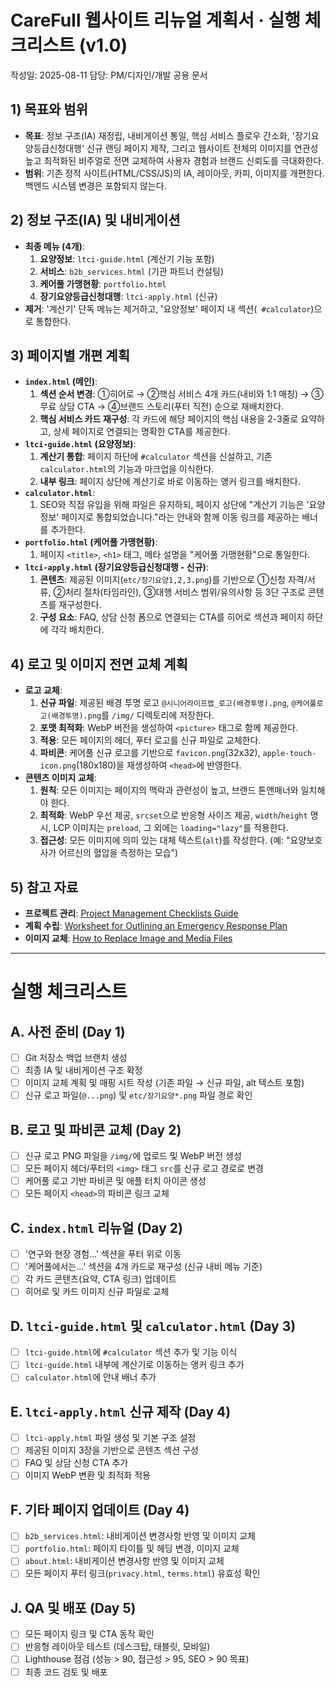 # CareFull 웹사이트 리뉴얼 계획서 · 실행 체크리스트 (v1.0)

작성일: 2025-08-11
담당: PM/디자인/개발 공용 문서

## 1) 목표와 범위
- **목표**: 정보 구조(IA) 재정립, 내비게이션 통일, 핵심 서비스 플로우 간소화, '장기요양등급신청대행' 신규 랜딩 페이지 제작, 그리고 웹사이트 전체의 이미지를 연관성 높고 최적화된 비주얼로 전면 교체하여 사용자 경험과 브랜드 신뢰도를 극대화한다.
- **범위**: 기존 정적 사이트(HTML/CSS/JS)의 IA, 레이아웃, 카피, 이미지를 개편한다. 백엔드 시스템 변경은 포함되지 않는다.

## 2) 정보 구조(IA) 및 내비게이션
- **최종 메뉴 (4개)**:
  1. **요양정보**: `ltci-guide.html` (계산기 기능 포함)
  2. **서비스**: `b2b_services.html` (기관 파트너 컨설팅)
  3. **케어풀 가맹현황**: `portfolio.html`
  4. **장기요양등급신청대행**: `ltci-apply.html` (신규)
- **제거**: '계산기' 단독 메뉴는 제거하고, '요양정보' 페이지 내 섹션(` #calculator`)으로 통합한다.

## 3) 페이지별 개편 계획
- **`index.html` (메인)**:
  1.  **섹션 순서 변경**: ①히어로 → ②핵심 서비스 4개 카드(내비와 1:1 매칭) → ③무료 상담 CTA → ④브랜드 스토리(푸터 직전) 순으로 재배치한다.
  2.  **핵심 서비스 카드 재구성**: 각 카드에 해당 페이지의 핵심 내용을 2-3줄로 요약하고, 상세 페이지로 연결되는 명확한 CTA를 제공한다.
- **`ltci-guide.html` (요양정보)**:
  1.  **계산기 통합**: 페이지 하단에 `#calculator` 섹션을 신설하고, 기존 `calculator.html`의 기능과 마크업을 이식한다.
  2.  **내부 링크**: 페이지 상단에 계산기로 바로 이동하는 앵커 링크를 배치한다.
- **`calculator.html`**:
  1.  SEO와 직접 유입을 위해 파일은 유지하되, 페이지 상단에 "계산기 기능은 '요양정보' 페이지로 통합되었습니다."라는 안내와 함께 이동 링크를 제공하는 배너를 추가한다.
- **`portfolio.html` (케어풀 가맹현황)**:
  1.  페이지 `<title>`, `<h1>` 태그, 메타 설명을 "케어풀 가맹현황"으로 통일한다.
- **`ltci-apply.html` (장기요양등급신청대행 - 신규)**:
  1.  **콘텐츠**: 제공된 이미지(`etc/장기요양1,2,3.png`)를 기반으로 ①신청 자격/서류, ②처리 절차(타임라인), ③대행 서비스 범위/유의사항 등 3단 구조로 콘텐츠를 재구성한다.
  2.  **구성 요소**: FAQ, 상담 신청 폼으로 연결되는 CTA를 히어로 섹션과 페이지 하단에 각각 배치한다.

## 4) 로고 및 이미지 전면 교체 계획
- **로고 교체**:
  1.  **신규 파일**: 제공된 배경 투명 로고 `@시니어라이프랩_로고(배경투명).png`, `@케어풀로고(배경투명).png`를 `/img/` 디렉토리에 저장한다.
  2.  **포맷 최적화**: WebP 버전을 생성하여 `<picture>` 태그로 함께 제공한다.
  3.  **적용**: 모든 페이지의 헤더, 푸터 로고를 신규 파일로 교체한다.
  4.  **파비콘**: 케어풀 신규 로고를 기반으로 `favicon.png`(32x32), `apple-touch-icon.png`(180x180)을 재생성하여 `<head>`에 반영한다.
- **콘텐츠 이미지 교체**:
  1.  **원칙**: 모든 이미지는 페이지의 맥락과 관련성이 높고, 브랜드 톤앤매너와 일치해야 한다.
  2.  **최적화**: WebP 우선 제공, `srcset`으로 반응형 사이즈 제공, `width`/`height` 명시, LCP 이미지는 `preload`, 그 외에는 `loading="lazy"`를 적용한다.
  3.  **접근성**: 모든 이미지에 의미 있는 대체 텍스트(`alt`)를 작성한다. (예: "요양보호사가 어르신의 혈압을 측정하는 모습")

## 5) 참고 자료
- **프로젝트 관리**: [Project Management Checklists Guide](https://www.wrike.com/blog/project-management-checklist/)
- **계획 수립**: [Worksheet for Outlining an Emergency Response Plan](https://www.nedcc.org/free-resources/preservation-leaflets/3.-emergency-management/3.4-worksheet-for-outlining-an-emergency-response-plan)
- **이미지 교체**: [How to Replace Image and Media Files](https://www.wpbeginner.com/plugins/how-to-easily-replace-image-and-media-files-in-wordpress/)

---

# 실행 체크리스트

## A. 사전 준비 (Day 1)
- [ ] Git 저장소 백업 브랜치 생성
- [ ] 최종 IA 및 내비게이션 구조 확정
- [ ] 이미지 교체 계획 및 매핑 시트 작성 (기존 파일 → 신규 파일, alt 텍스트 포함)
- [ ] 신규 로고 파일(`@...png`) 및 `etc/장기요양*.png` 파일 경로 확인

## B. 로고 및 파비콘 교체 (Day 2)
- [ ] 신규 로고 PNG 파일을 `/img/`에 업로드 및 WebP 버전 생성
- [ ] 모든 페이지 헤더/푸터의 `<img>` 태그 `src`를 신규 로고 경로로 변경
- [ ] 케어풀 로고 기반 파비콘 및 애플 터치 아이콘 생성
- [ ] 모든 페이지 `<head>`의 파비콘 링크 교체

## C. `index.html` 리뉴얼 (Day 2)
- [ ] '연구와 현장 경험...' 섹션을 푸터 위로 이동
- [ ] '케어풀에서는...' 섹션을 4개 카드로 재구성 (신규 내비 메뉴 기준)
- [ ] 각 카드 콘텐츠(요약, CTA 링크) 업데이트
- [ ] 히어로 및 카드 이미지 신규 파일로 교체

## D. `ltci-guide.html` 및 `calculator.html` (Day 3)
- [ ] `ltci-guide.html`에 `#calculator` 섹션 추가 및 기능 이식
- [ ] `ltci-guide.html` 내부에 계산기로 이동하는 앵커 링크 추가
- [ ] `calculator.html`에 안내 배너 추가

## E. `ltci-apply.html` 신규 제작 (Day 4)
- [ ] `ltci-apply.html` 파일 생성 및 기본 구조 설정
- [ ] 제공된 이미지 3장을 기반으로 콘텐츠 섹션 구성
- [ ] FAQ 및 상담 신청 CTA 추가
- [ ] 이미지 WebP 변환 및 최적화 적용

## F. 기타 페이지 업데이트 (Day 4)
- [ ] `b2b_services.html`: 내비게이션 변경사항 반영 및 이미지 교체
- [ ] `portfolio.html`: 페이지 타이틀 및 헤딩 변경, 이미지 교체
- [ ] `about.html`: 내비게이션 변경사항 반영 및 이미지 교체
- [ ] 모든 페이지 푸터 링크(`privacy.html`, `terms.html`) 유효성 확인

## J. QA 및 배포 (Day 5)
- [ ] 모든 페이지 링크 및 CTA 동작 확인
- [ ] 반응형 레이아웃 테스트 (데스크탑, 태블릿, 모바일)
- [ ] Lighthouse 점검 (성능 > 90, 접근성 > 95, SEO > 90 목표)
- [ ] 최종 코드 검토 및 배포